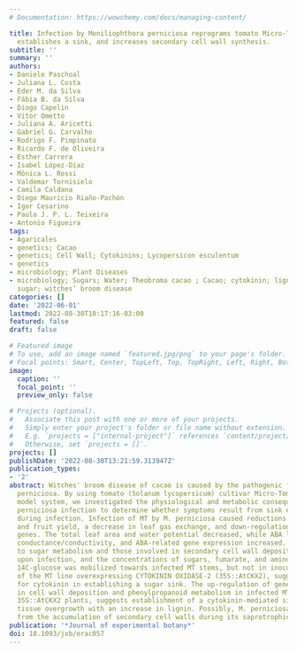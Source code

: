 ```yaml
---
# Documentation: https://wowchemy.com/docs/managing-content/

title: Infection by Moniliophthora perniciosa reprograms tomato Micro-Tom physiology,
  establishes a sink, and increases secondary cell wall synthesis.
subtitle: ''
summary: ''
authors:
- Daniele Paschoal
- Juliana L. Costa
- Eder M. da Silva
- Fábia B. da Silva
- Diogo Capelin
- Vitor Ometto
- Juliana A. Aricetti
- Gabriel G. Carvalho
- Rodrigo F. Pimpinato
- Ricardo F. de Oliveira
- Esther Carrera
- Isabel López-Díaz
- Mônica L. Rossi
- Valdemar Tornisielo
- Camila Caldana
- Diego Mauricio Riaño-Pachón
- Igor Cesarino
- Paulo J. P. L. Teixeira
- Antonio Figueira
tags:
- Agaricales
- genetics; Cacao
- genetics; Cell Wall; Cytokinins; Lycopersicon esculentum
- genetics
- microbiology; Plant Diseases
- microbiology; Sugars; Water; Theobroma cacao ; Cacao; cytokinin; lignin; saprotrophic;
  sugar; witches’ broom disease
categories: []
date: '2022-06-01'
lastmod: 2022-08-30T10:17:16-03:00
featured: false
draft: false

# Featured image
# To use, add an image named `featured.jpg/png` to your page's folder.
# Focal points: Smart, Center, TopLeft, Top, TopRight, Left, Right, BottomLeft, Bottom, BottomRight.
image:
  caption: ''
  focal_point: ''
  preview_only: false

# Projects (optional).
#   Associate this post with one or more of your projects.
#   Simply enter your project's folder or file name without extension.
#   E.g. `projects = ["internal-project"]` references `content/project/deep-learning/index.md`.
#   Otherwise, set `projects = []`.
projects: []
publishDate: '2022-08-30T13:21:59.313947Z'
publication_types:
- '2'
abstract: Witches' broom disease of cacao is caused by the pathogenic fungus Moniliophthora
  perniciosa. By using tomato (Solanum lycopersicum) cultivar Micro-Tom (MT) as a
  model system, we investigated the physiological and metabolic consequences of M.
  perniciosa infection to determine whether symptoms result from sink establishment
  during infection. Infection of MT by M. perniciosa caused reductions in root biomass
  and fruit yield, a decrease in leaf gas exchange, and down-regulation of photosynthesis-related
  genes. The total leaf area and water potential decreased, while ABA levels, water
  conductance/conductivity, and ABA-related gene expression increased. Genes related
  to sugar metabolism and those involved in secondary cell wall deposition were up-regulated
  upon infection, and the concentrations of sugars, fumarate, and amino acids increased.
  14C-glucose was mobilized towards infected MT stems, but not in inoculated stems
  of the MT line overexpressing CYTOKININ OXIDASE-2 (35S::AtCKX2), suggesting a role
  for cytokinin in establishing a sugar sink. The up-regulation of genes involved
  in cell wall deposition and phenylpropanoid metabolism in infected MT, but not in
  35S::AtCKX2 plants, suggests establishment of a cytokinin-mediated sink that promotes
  tissue overgrowth with an increase in lignin. Possibly, M. perniciosa could benefit
  from the accumulation of secondary cell walls during its saprotrophic phase of infection.
publication: '*Journal of experimental botany*'
doi: 10.1093/jxb/erac057
---
```

